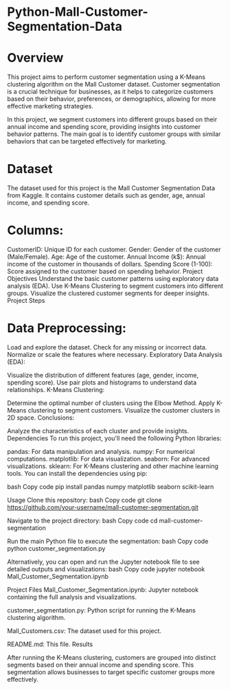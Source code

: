 # Python-Mall-Customer-Segmentation-Data

# Overview
This project aims to perform customer segmentation using a K-Means clustering algorithm on the Mall Customer dataset. Customer segmentation is a crucial technique for businesses, as it helps to categorize customers based on their behavior, preferences, or demographics, allowing for more effective marketing strategies.

In this project, we segment customers into different groups based on their annual income and spending score, providing insights into customer behavior patterns. The main goal is to identify customer groups with similar behaviors that can be targeted effectively for marketing.

# Dataset
The dataset used for this project is the Mall Customer Segmentation Data from Kaggle. It contains customer details such as gender, age, annual income, and spending score.

# Columns:
CustomerID: Unique ID for each customer.
Gender: Gender of the customer (Male/Female).
Age: Age of the customer.
Annual Income (k$): Annual income of the customer in thousands of dollars.
Spending Score (1-100): Score assigned to the customer based on spending behavior.
Project Objectives
Understand the basic customer patterns using exploratory data analysis (EDA).
Use K-Means Clustering to segment customers into different groups.
Visualize the clustered customer segments for deeper insights.
Project Steps
# Data Preprocessing:

Load and explore the dataset.
Check for any missing or incorrect data.
Normalize or scale the features where necessary.
Exploratory Data Analysis (EDA):

Visualize the distribution of different features (age, gender, income, spending score).
Use pair plots and histograms to understand data relationships.
K-Means Clustering:

Determine the optimal number of clusters using the Elbow Method.
Apply K-Means clustering to segment customers.
Visualize the customer clusters in 2D space.
Conclusions:

Analyze the characteristics of each cluster and provide insights.
Dependencies
To run this project, you'll need the following Python libraries:

pandas: For data manipulation and analysis.
numpy: For numerical computations.
matplotlib: For data visualization.
seaborn: For advanced visualizations.
sklearn: For K-Means clustering and other machine learning tools.
You can install the dependencies using pip:

bash
Copy code
pip install pandas numpy matplotlib seaborn scikit-learn

Usage
Clone this repository:
bash
Copy code
git clone https://github.com/your-username/mall-customer-segmentation.git

Navigate to the project directory:
bash
Copy code
cd mall-customer-segmentation

Run the main Python file to execute the segmentation:
bash
Copy code
python customer_segmentation.py

Alternatively, you can open and run the Jupyter notebook file to see detailed outputs and visualizations:
bash
Copy code
jupyter notebook Mall_Customer_Segmentation.ipynb

Project Files
Mall_Customer_Segmentation.ipynb: Jupyter notebook containing the full analysis and visualizations.

customer_segmentation.py: Python script for running the K-Means clustering algorithm.

Mall_Customers.csv: The dataset used for this project.

README.md: This file.
Results

After running the K-Means clustering, customers are grouped into distinct segments based on their annual income and spending score. This segmentation allows businesses to target specific customer groups more effectively.


